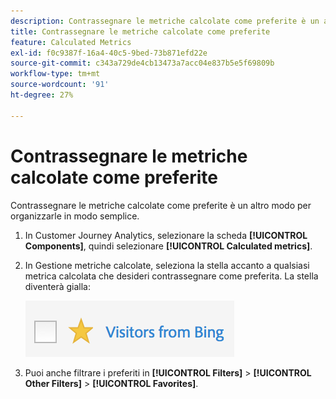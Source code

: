 ```yaml
---
description: Contrassegnare le metriche calcolate come preferite è un altro modo per organizzarle in modo semplice.
title: Contrassegnare le metriche calcolate come preferite
feature: Calculated Metrics
exl-id: f0c9387f-16a4-40c5-9bed-73b871efd22e
source-git-commit: c343a729de4cb13473a7acc04e837b5e5f69809b
workflow-type: tm+mt
source-wordcount: '91'
ht-degree: 27%

---
```


# Contrassegnare le metriche calcolate come preferite

Contrassegnare le metriche calcolate come preferite è un altro modo per organizzarle in modo semplice.

1. In Customer Journey Analytics, selezionare la scheda **[!UICONTROL Components]**, quindi selezionare **[!UICONTROL Calculated metrics]**.

1. In Gestione metriche calcolate, seleziona la stella accanto a qualsiasi metrica calcolata che desideri contrassegnare come preferita. La stella diventerà gialla:

   ![Stella gialla che mostra i visitatori da Bing.](assets/favorites.png)

1. Puoi anche filtrare i preferiti in **[!UICONTROL Filters]** > **[!UICONTROL Other Filters]** > **[!UICONTROL Favorites]**.
